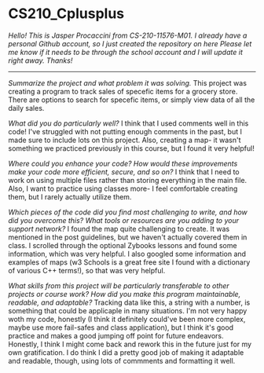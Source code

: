 # CS210_Cplusplus
*Hello! This is Jasper Procaccini from CS-210-11576-M01. I already have a personal Github account, so I just created the repository on here*
*Please let me know if it needs to be through the school account and I will update it right away. Thanks!*
**************************************************************************************************************************************
*Summarize the project and what problem it was solving.*
  This project was creating a program to track sales of specefic items for a grocery store. There are options to search for specefic items, or simply view data of all the daily sales.
  
*What did you do particularly well?*
  I think that I used comments well in this code! I've struggled with not putting enough comments in the past, but I made sure to include      lots on this project. Also, creating a map- it wasn't something we practiced previously in this course, but I found it very helpful!
  
*Where could you enhance your code? How would these improvements make your code more efficient, secure, and so on?*
  I think that I need to work on using multiple files rather than storing everything in the main file. Also, I want to practice using          classes more- I feel comfortable creating them, but I rarely actually utilize them.
  
*Which pieces of the code did you find most challenging to write, and how did you overcome this? What tools or resources are you adding to your support network?*
  I found the map quite challenging to create. It was mentioned in the post guidelines, but we haven't actually covered them in class. I       scrolled through the optional Zybooks lessons and found some information, which was very helpful. I also googled some information and        examples of maps (w3 Schools is a great free site I found with a dictionary of various C++ terms!), so that was very helpful.

*What skills from this project will be particularly transferable to other projects or course work?
How did you make this program maintainable, readable, and adaptable?*
  Tracking data like this, a string with a number, is something that could be applicaple in many situations. I'm not very happy woth my        code, honestly (I think it definitely could've been more complex, maybe use more fail-safes and class application), but I think it's good    practice and makes a good jumping off point for future endeavors. Honestly, I think I might come back and rework this in the future just     for my own gratification. I do think I did a pretty good job of making it adaptable and readable, though, using lots of commments and        formatting it well.

